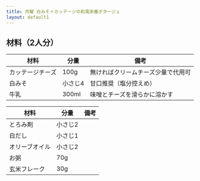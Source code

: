 ```yaml
---
title: 月曜 白みそ＋カッテージの和風栄養ポタージュ
layout: default1
---
```

## 材料（2人分）

| 材料 | 分量 | 備考 |
| --- | --- | ---- |
| カッテージチーズ | 100g | 無ければクリームチーズ少量で代用可 |
| 白みそ | 小さじ4 | 甘口推奨（塩分控えめ） |
| 牛乳 | 300ml | 味噌とチーズを滑らかに溶かす |

| 材料 | 分量 | 備考 |
| --- | --- | ---- |
| とろみ剤 | 小さじ2 | |
| 白だし | 小さじ1 | |
| オリーブオイル | 小さじ2 | |
| お粥 | 70g | |
| 玄米フレーク | 30g | |
